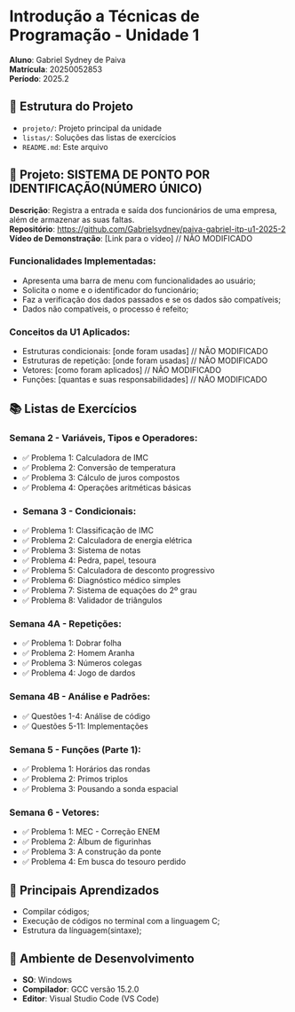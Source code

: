 # Introdução a Técnicas de Programação - Unidade 1
**Aluno**: Gabriel Sydney de Paiva  
**Matrícula**: 20250052853  
**Período**: 2025.2  
## 📁 Estrutura do Projeto
- `projeto/`: Projeto principal da unidade 
- `listas/`: Soluções das listas de exercícios 
- `README.md`: Este arquivo 
## 🚀 Projeto: SISTEMA DE PONTO POR IDENTIFICAÇÃO(NÚMERO ÚNICO)
**Descrição**: Registra a entrada  e saída dos funcionários de uma empresa, além de armazenar as suas faltas.    
**Repositório**: https://github.com/Gabrielsydney/paiva-gabriel-itp-u1-2025-2   
**Vídeo de Demonstração**: [Link para o vídeo] // NÃO MODIFICADO    
### Funcionalidades Implementadas:
- Apresenta uma barra de menu com funcionalidades ao usuário;
- Solicita o nome e o identificador do funcionário;
- Faz a verificação dos dados passados e se os dados são compatíveis;
- Dados não compatíveis, o processo é refeito;
### Conceitos da U1 Aplicados:
- Estruturas condicionais: [onde foram usadas] // NÃO MODIFICADO
- Estruturas de repetição: [onde foram usadas] // NÃO MODIFICADO
- Vetores: [como foram aplicados] // NÃO MODIFICADO
- Funções: [quantas e suas responsabilidades] // NÃO MODIFICADO
## 📚 Listas de Exercícios
### Semana 2 - Variáveis, Tipos e Operadores:
- ✅ Problema 1: Calculadora de IMC
- ✅ Problema 2: Conversão de temperatura
- ✅ Problema 3: Cálculo de juros compostos
- ✅ Problema 4: Operações aritméticas básicas
- ### Semana 3 - Condicionais:
- ✅ Problema 1: Classificação de IMC
- ✅ Problema 2: Calculadora de energia elétrica
- ✅ Problema 3: Sistema de notas
- ✅ Problema 4: Pedra, papel, tesoura
- ✅ Problema 5: Calculadora de desconto progressivo
- ✅ Problema 6: Diagnóstico médico simples
- ✅ Problema 7: Sistema de equações do 2º grau
- ✅ Problema 8: Validador de triângulos
### Semana 4A - Repetições:
- ✅ Problema 1: Dobrar folha
- ✅ Problema 2: Homem Aranha
- ✅ Problema 3: Números colegas
- ✅ Problema 4: Jogo de dardos
### Semana 4B - Análise e Padrões:
- ✅ Questões 1-4: Análise de código
- ✅ Questões 5-11: Implementações
### Semana 5 - Funções (Parte 1):
- ✅ Problema 1: Horários das rondas
- ✅ Problema 2: Primos triplos
- ✅ Problema 3: Pousando a sonda espacial
### Semana 6 - Vetores:
- ✅ Problema 1: MEC - Correção ENEM
- ✅ Problema 2: Álbum de figurinhas
- ✅ Problema 3: A construção da ponte
- ✅ Problema 4: Em busca do tesouro perdido
## 🎯 Principais Aprendizados
- Compilar códigos;
- Execução de códigos no terminal com a linguagem C;
- Estrutura da línguagem(sintaxe);
## 🔧 Ambiente de Desenvolvimento
- **SO**: Windows
- **Compilador**: GCC versão 15.2.0
- **Editor**: Visual Studio Code (VS Code)
